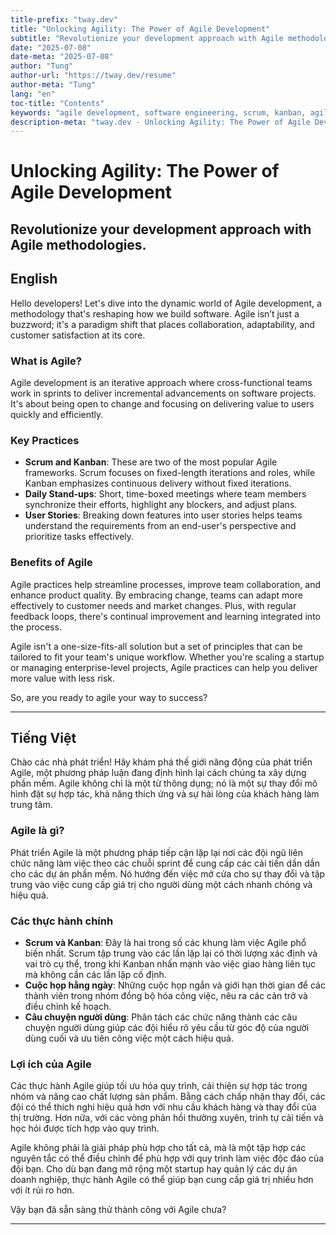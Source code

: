 ```yaml
---
title-prefix: "tway.dev"
title: "Unlocking Agility: The Power of Agile Development"
subtitle: "Revolutionize your development approach with Agile methodologies."
date: "2025-07-08"
date-meta: "2025-07-08"
author: "Tung"
author-url: "https://tway.dev/resume"
author-meta: "Tung"
lang: "en"
toc-title: "Contents"
keywords: "agile development, software engineering, scrum, kanban, agile practices"
description-meta: "tway.dev - Unlocking Agility: The Power of Agile Development - Revolutionize your development approach with Agile methodologies."
---
```


# Unlocking Agility: The Power of Agile Development
## Revolutionize your development approach with Agile methodologies.

## English
Hello developers! Let's dive into the dynamic world of Agile development, a methodology that's reshaping how we build software. Agile isn’t just a buzzword; it's a paradigm shift that places collaboration, adaptability, and customer satisfaction at its core.

### What is Agile?
Agile development is an iterative approach where cross-functional teams work in sprints to deliver incremental advancements on software projects. It's about being open to change and focusing on delivering value to users quickly and efficiently.

### Key Practices
- **Scrum and Kanban**: These are two of the most popular Agile frameworks. Scrum focuses on fixed-length iterations and roles, while Kanban emphasizes continuous delivery without fixed iterations.
- **Daily Stand-ups**: Short, time-boxed meetings where team members synchronize their efforts, highlight any blockers, and adjust plans.
- **User Stories**: Breaking down features into user stories helps teams understand the requirements from an end-user's perspective and prioritize tasks effectively.

### Benefits of Agile
Agile practices help streamline processes, improve team collaboration, and enhance product quality. By embracing change, teams can adapt more effectively to customer needs and market changes. Plus, with regular feedback loops, there's continual improvement and learning integrated into the process.

Agile isn't a one-size-fits-all solution but a set of principles that can be tailored to fit your team's unique workflow. Whether you're scaling a startup or managing enterprise-level projects, Agile practices can help you deliver more value with less risk.

So, are you ready to agile your way to success?

---

## Tiếng Việt
Chào các nhà phát triển! Hãy khám phá thế giới năng động của phát triển Agile, một phương pháp luận đang định hình lại cách chúng ta xây dựng phần mềm. Agile không chỉ là một từ thông dụng; nó là một sự thay đổi mô hình đặt sự hợp tác, khả năng thích ứng và sự hài lòng của khách hàng làm trung tâm.

### Agile là gì?
Phát triển Agile là một phương pháp tiếp cận lặp lại nơi các đội ngũ liên chức năng làm việc theo các chuỗi sprint để cung cấp các cải tiến dần dần cho các dự án phần mềm. Nó hướng đến việc mở cửa cho sự thay đổi và tập trung vào việc cung cấp giá trị cho người dùng một cách nhanh chóng và hiệu quả.

### Các thực hành chính
- **Scrum và Kanban**: Đây là hai trong số các khung làm việc Agile phổ biến nhất. Scrum tập trung vào các lần lặp lại có thời lượng xác định và vai trò cụ thể, trong khi Kanban nhấn mạnh vào việc giao hàng liên tục mà không cần các lần lặp cố định.
- **Cuộc họp hằng ngày**: Những cuộc họp ngắn và giới hạn thời gian để các thành viên trong nhóm đồng bộ hóa công việc, nêu ra các cản trở và điều chỉnh kế hoạch.
- **Câu chuyện người dùng**: Phân tách các chức năng thành các câu chuyện người dùng giúp các đội hiểu rõ yêu cầu từ góc độ của người dùng cuối và ưu tiên công việc một cách hiệu quả.

### Lợi ích của Agile
Các thực hành Agile giúp tối ưu hóa quy trình, cải thiện sự hợp tác trong nhóm và nâng cao chất lượng sản phẩm. Bằng cách chấp nhận thay đổi, các đội có thể thích nghi hiệu quả hơn với nhu cầu khách hàng và thay đổi của thị trường. Hơn nữa, với các vòng phản hồi thường xuyên, trình tự cải tiến và học hỏi được tích hợp vào quy trình.

Agile không phải là giải pháp phù hợp cho tất cả, mà là một tập hợp các nguyên tắc có thể điều chỉnh để phù hợp với quy trình làm việc độc đáo của đội bạn. Cho dù bạn đang mở rộng một startup hay quản lý các dự án doanh nghiệp, thực hành Agile có thể giúp bạn cung cấp giá trị nhiều hơn với ít rủi ro hơn.

Vậy bạn đã sẵn sàng thử thành công với Agile chưa?

---